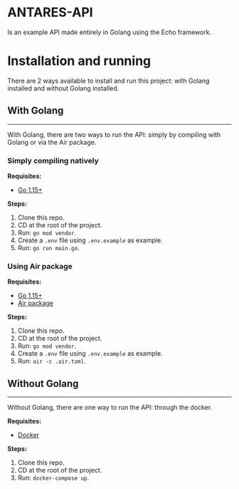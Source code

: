 # ANTARES-API

Is an example API made entirely in Golang using the Echo framework.

# Installation and running

There are 2 ways available to install and run this project: with Golang installed and without Golang installed.

## With Golang
--------------

With Golang, there are two ways to run the API: simply by compiling with Golang or via the Air package.

### **Simply compiling natively**

**Requisites:** 
* [Go 1.15+](https://golang.org/)

**Steps:**
1. Clone this repo.
2. CD at the root of the project.
3. Run:  `go mod vendor`.
4. Create a `.env` file using `.env.example` as example.
5. Run:  `go run main.go`.

### **Using Air package**

**Requisites:**
* [Go 1.15+](https://golang.org/)
* [Air package](https://github.com/cosmtrek/air)

**Steps:**
1. Clone this repo.
2. CD at the root of the project.
3. Run:  `go mod vendor`.
4. Create a `.env` file using `.env.example` as example.
5. Run: `air -c .air.toml`.

## Without Golang
--------------

Without Golang, there are one way to run the API: through the docker.

**Requisites:** 
* [Docker](https://www.docker.com/)

**Steps:**
1. Clone this repo.
2. CD at the root of the project.
3. Run: `docker-compose up`.